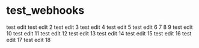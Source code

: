 # test_webhooks
test edit
test edit 2
test edit 3
test edit 4
test edit 5
test edit 6
7
8
9
test edit 10
test edit 11
test edit 12
test edit 13
test edit 14
test edit 15
test edit 16
test edit 17
test edit 18
